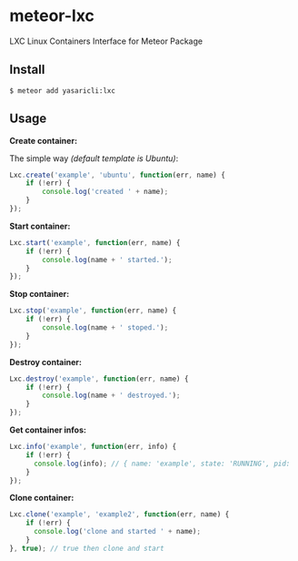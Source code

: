 # meteor-lxc
LXC Linux Containers Interface for Meteor Package

## Install

```shell
$ meteor add yasaricli:lxc
```

## Usage

**Create container:**

The simple way *(default template is Ubuntu)*:

```js
Lxc.create('example', 'ubuntu', function(err, name) {
    if (!err) {
        console.log('created ' + name);
    }
});
```

**Start container:**

```js
Lxc.start('example', function(err, name) {
    if (!err) {
        console.log(name + ' started.');
    }
});
```

**Stop container:**

```js
Lxc.stop('example', function(err, name) {
    if (!err) {
        console.log(name + ' stoped.');
    }
});
```

**Destroy container:**

```js
Lxc.destroy('example', function(err, name) {
    if (!err) {
        console.log(name + ' destroyed.');
    }
});
```

**Get container infos:**

```js
Lxc.info('example', function(err, info) { 
    if (!err) {
      console.log(info); // { name: 'example', state: 'RUNNING', pid: '2324', ip: '10.0.3.139' }
    }
});
```

**Clone container:**

```js
Lxc.clone('example', 'example2', function(err, name) { 
    if (!err) {
      console.log('clone and started ' + name);
    }
}, true); // true then clone and start 
```
